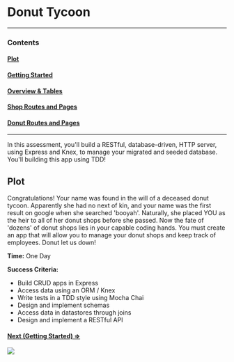 # Donut Tycoon

-----------------------
### Contents

#### [Plot](readme.md)

#### [Getting Started](gettting_started.md)

#### [Overview & Tables](readme.md)

#### [Shop Routes and Pages](shop_routes_pages.md)

#### [Donut Routes and Pages](donut_routes_pages.md)
-------------------------


In this assessment, you'll build a RESTful, database-driven, HTTP server, using Express and Knex, to manage your migrated and seeded database.  You'll building this app using TDD!

## Plot

Congratulations! Your name was found in the will of a deceased donut tycoon.  Apparently she had no next of kin, and your name was the first result on google when she searched 'booyah'.  Naturally, she placed YOU as the heir to all of her donut shops before she passed.  Now the fate of 'dozens' of donut shops lies in your capable coding hands.  You must create an app that will allow you to manage your donut shops and keep track of employees. Donut let us down!


**Time:** One Day

**Success Criteria:**
 - Build CRUD apps in Express
 - Access data using an ORM / Knex
 - Write tests in a TDD style using Mocha Chai
 - Design and implement schemas
 - Access data in datastores through joins
 - Design and implement a RESTful API

#### [Next (Getting Started) ⇒](getting_started.md)


![](http://i.giphy.com/BITvRdLetPEf6.gif)
